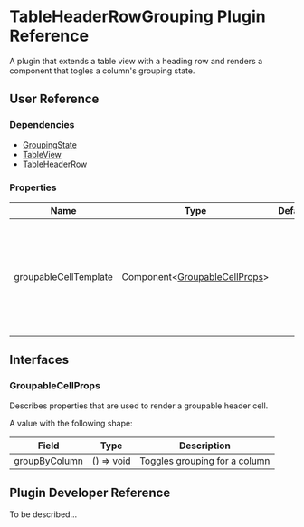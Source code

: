 # TableHeaderRowGrouping Plugin Reference

A plugin that extends a table view with a heading row and renders a component that togles a column's grouping state.

## User Reference

### Dependencies

- [GroupingState](grouping-state.md)
- [TableView](table-view.md)
- [TableHeaderRow](table-header-row.md)

### Properties

Name | Type | Default | Description
-----|------|---------|------------
groupableCellTemplate | Component&lt;[GroupableCellProps](#groupable-cell-props)&gt; | | A component that renders a cell with the capability to group data by a column

## Interfaces

### <a name="groupable-cell-props"></a>GroupableCellProps

Describes properties that are used to render a groupable header cell.

A value with the following shape:

Field | Type | Description
------|------|------------
groupByColumn | () => void | Toggles grouping for a column

## Plugin Developer Reference

To be described...

